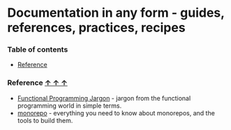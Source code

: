 # Documentation in any form - guides, references, practices, recipes

### Table of contents <a name="toc"></a>

* [Reference](#reference)

### Reference <a name="reference"></a> [&#x2191;&nbsp;&#x2191;&nbsp;&#x2191;](#toc)

* [Functional Programming Jargon](https://github.com/hemanth/functional-programming-jargon) - jargon from the functional programming world in simple terms.
* [monorepo](https://monorepo.tools/) - everything you need to know about monorepos, and the tools to build them.
